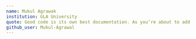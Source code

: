 ```yaml
---
name: Mukul Agrawak
institution: GLA University
quote: Good code is its own best documentation. As you’re about to add a comment, ask yourself, ‘How can I improve the code so that this comment isn’t needed
github_user: Mukul-Agrawal
---
```

